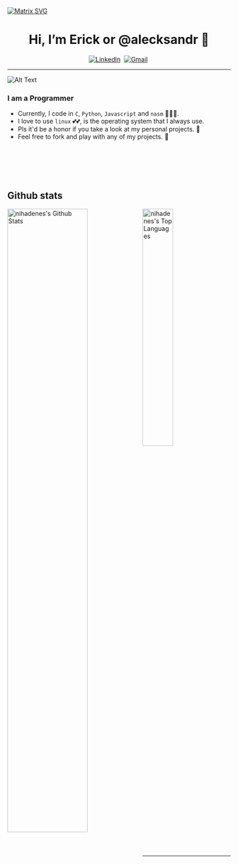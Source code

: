 [![Matrix SVG](https://raw.githubusercontent.com/rodrigograca31/rodrigograca31/master/matrix.svg)](https://www.youtube.com/watch?v=SDkAGkd4NLc) 
<h1 align="center"> Hi, I’m Erick or @alecksandr 👋</h1>



<p align="center">
<a href="https://www.linkedin.com/in/erick-alejandro-carrillo-lopez-988112219/"><img src="https://img.shields.io/badge/linkedin-%230077B5.svg?&style=for-the-badge&logo=linkedin&logoColor=white" alt="LinkedIn" /></a>&nbsp;
<a href="mailto:erick.carrillo4982@alumnos.udg.mx?subject=Hello, Erick"><img src="https://img.shields.io/badge/gmail-%23D14836.svg?&style=for-the-badge&logo=gmail&logoColor=white" alt="Gmail"/></a>&nbsp;
</p>

<hr />

<p float="right">
 
 ![Alt Text](https://media.giphy.com/media/iLhlW2bctT1f2/giphy.gif)
 
</p>

### I am a Programmer
- Currently, I code in `C`, `Python`, `Javascript` and `nasm` :eyes::eyes::eyes:. 
- I love to use `linux` :two_hearts::two_hearts:, is the operating system that I always use.
- Pls it'd be a honor if you take a look at my personal projects. :raised_hands:
- Feel free to fork and play with any of my projects. :runner: 

<br />
<br />
<br />
<br />

## Github stats
<img align="left" src="https://github-readme-stats.sumanth-talluri.vercel.app/api?username=alecksandr26&show_icons=true&count_private=true&theme=darcula" alt="nihadenes's Github Stats" width="60%">

<img src="https://github-readme-stats.vercel.app/api/top-langs/?username=alecksandr26&theme=darcula" width="37%" alt="nihadenes's Top Languages">

<hr />

[linkedin]: https://www.linkedin.com/in/erick-alejandro-carrillo-lopez-988112219/


<!---
      alecksandr26/alecksandr26 is a ✨ special ✨ repository because its `README.md` (this file) appears on your GitHub profile.
You can click the Preview link to take a look at your changes.
--->
